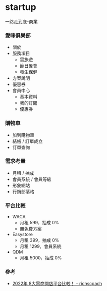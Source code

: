 # startup
一路走到底-商業

### 愛咪俱樂部
- 關於
- 服務項目
  - 雲旅遊
  - 節日餐會
  - 養生保健
- 方案說明
- 優惠券
- 會員中心
  - 基本資料
  - 我的訂閱
  - 優惠券

### 購物車
- 加到購物車
- 結帳 / 訂單成立
- 訂單查詢

### 需求考量
- 月租 / 抽成
- 會員系統 / 會員等級
- 形象網站
- 行銷部落格

### 平台比較
- WACA
  - 月租 599，抽成 0%
  - 無免費方案
- Easystore
  - 月租 399，抽成 0%
  - 月租 1299，會員系統
- QDM
  - 月租 5000，抽成 0%

### 參考
- [2022年 8大電商開店平台比較！ - richscoach](https://richscoach.com/online-store-choose/)
